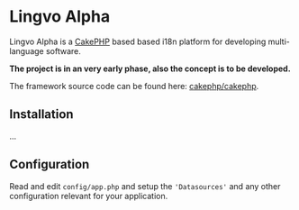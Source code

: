 # Lingvo Alpha

Lingvo Alpha is a [CakePHP](http://cakephp.org) based based i18n platform for developing multi-language software.

**The project is in an very early phase, also the concept is to be developed.**

The framework source code can be found here: [cakephp/cakephp](https://github.com/cakephp/cakephp).

## Installation

...

## Configuration

Read and edit `config/app.php` and setup the `'Datasources'` and any other
configuration relevant for your application.
